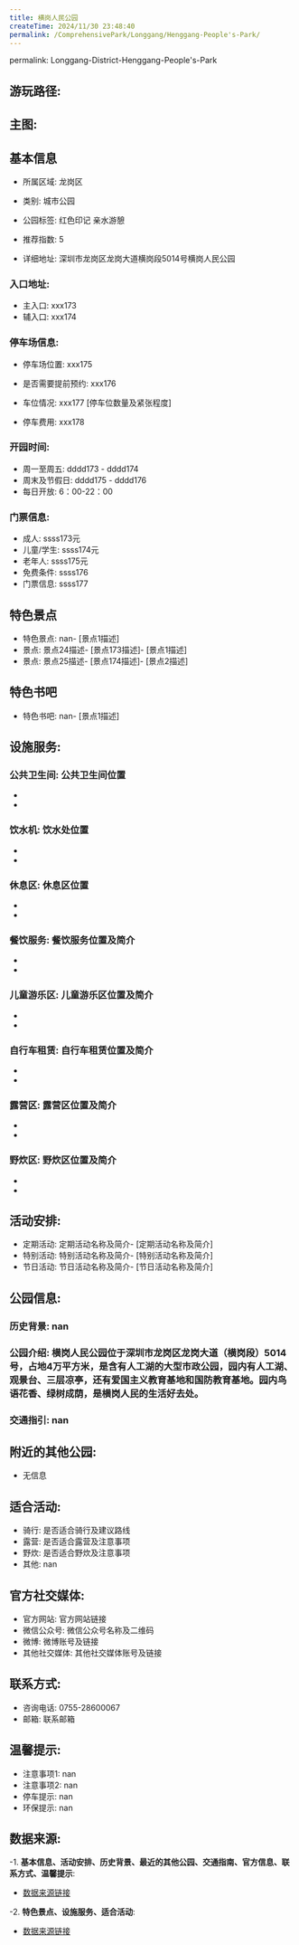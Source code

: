 ```yaml
---
title: 横岗人民公园
createTime: 2024/11/30 23:48:40
permalink: /ComprehensivePark/Longgang/Henggang-People's-Park/
---
```

permalink: Longgang-District-Henggang-People's-Park
## 游玩路径:

## 主图:
<ImageCard
image="https://cgj.sz.gov.cn/img/4/4005/4005992/10775337.jpg"
title= "横岗人民公园"
description= "横岗人民公园位于深圳市龙岗区龙岗大道（横岗段）5014号，占地4万平方米，是含有人工湖的大型市政公园，园内有人工湖、观景台、三层凉亭，还有爱国主义教育基地和国防"
date="2024/11/30"
href="/"
author="深圳公园"
/>

## 基本信息

- 所属区域: 龙岗区

- 类别: 城市公园

- 公园标签: 红色印记 亲水游憩

- 推荐指数: 5

- 详细地址: 深圳市龙岗区龙岗大道横岗段5014号横岗人民公园

### 入口地址:
- 主入口: xxx173
- 辅入口: xxx174
### 停车场信息:
- 停车场位置: xxx175

- 是否需要提前预约: xxx176

- 车位情况: xxx177 [停车位数量及紧张程度]

- 停车费用: xxx178

### 开园时间:
- 周一至周五: dddd173 - dddd174
- 周末及节假日: dddd175 - dddd176
- 每日开放: 6：00-22：00

### 门票信息:
- 成人: ssss173元
- 儿童/学生: ssss174元
- 老年人: ssss175元
- 免费条件: ssss176
- 门票信息: ssss177
## 特色景点
- 特色景点: nan- [景点1描述]
- 景点: 景点24描述- [景点173描述]- [景点1描述]
- 景点: 景点25描述- [景点174描述]- [景点2描述]
## 特色书吧
- 特色书吧: nan- [景点1描述]
## 设施服务:
### 公共卫生间: 公共卫生间位置
- 
- 
### 饮水机: 饮水处位置
- 
- 
### 休息区: 休息区位置
- 
- 
### 餐饮服务: 餐饮服务位置及简介
- 
- 
### 儿童游乐区: 儿童游乐区位置及简介
- 
- 
### 自行车租赁: 自行车租赁位置及简介
- 
- 
### 露营区: 露营区位置及简介
- 
- 
### 野炊区: 野炊区位置及简介

- 
- 
## 活动安排:
- 定期活动: 定期活动名称及简介- [定期活动名称及简介]
- 特别活动: 特别活动名称及简介- [特别活动名称及简介]
- 节日活动: 节日活动名称及简介- [节日活动名称及简介]
## 公园信息:
### 历史背景: nan
### 公园介绍: 横岗人民公园位于深圳市龙岗区龙岗大道（横岗段）5014号，占地4万平方米，是含有人工湖的大型市政公园，园内有人工湖、观景台、三层凉亭，还有爱国主义教育基地和国防教育基地。园内鸟语花香、绿树成荫，是横岗人民的生活好去处。
### 交通指引: nan

## 附近的其他公园:
- 无信息

## 适合活动:
- 骑行: 是否适合骑行及建议路线
- 露营: 是否适合露营及注意事项
- 野炊: 是否适合野炊及注意事项
- 其他: nan

## 官方社交媒体:
- 官方网站: 官方网站链接
- 微信公众号: 微信公众号名称及二维码
- 微博: 微博账号及链接
- 其他社交媒体: 其他社交媒体账号及链接

## 联系方式:
- 咨询电话: 0755-28600067
- 邮箱: 联系邮箱

## 温馨提示:
- 注意事项1: nan
- 注意事项2: nan
- 停车提示: nan
- 环保提示: nan

## 数据来源:
-1. **基本信息、活动安排、历史背景、最近的其他公园、交通指南、官方信息、联系方式、温馨提示**:
- [数据来源链接](https://cgj.sz.gov.cn/xsmh/gysz/csgy/content/post_10775337.html)

-2. **特色景点、设施服务、适合活动**:
- [数据来源链接](https://cgj.sz.gov.cn/xsmh/gysz/csgy/content/post_10775337.html)

